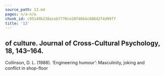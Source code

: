 ```yaml
---
source_path: 13.md
pages: n/a-n/a
chunk_id: c95149b238aceb7770ce28fd6b4c88842f4d99f7
title: '13'
---
```

## of culture. Journal of Cross-Cultural Psychology, 18, 143–164.

Collinson, D. L. (1988). ‘Engineering humour’: Masculinity, joking and conﬂict in shop-ﬂoor
